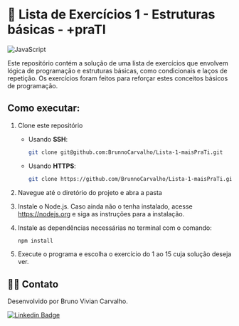 # 📔 Lista de Exercícios 1 - Estruturas básicas - +praTI
![JavaScript](https://img.shields.io/badge/JavaScript-F7DF1E?style=for-the-badge&logo=javascript&logoColor=black)

Este repositório contém a solução de uma lista de exercícios que envolvem lógica de programação e estruturas básicas, como condicionais e laços de repetição. Os exercícios foram feitos para reforçar estes conceitos básicos de programação.

## Como executar:

1. Clone este repositório

   - Usando **SSH**:
     ```bash
     git clone git@github.com:BrunnoCarvalho/Lista-1-maisPraTi.git
     ```
   - Usando **HTTPS**:
     ```bash
     git clone https://github.com/BrunnoCarvalho/Lista-1-maisPraTi.git
     ```
3. Navegue até o diretório do projeto e abra a pasta
4.  Instale o Node.js. Caso ainda não o tenha instalado, acesse https://nodejs.org e siga as instruções para a instalação.
  
6. Instale as dependências necessárias no terminal com o comando:
   ```bash
   npm install
   ```
7. Execute o programa e escolha o exercício do 1 ao 15 cuja solução deseja ver.

## 🧑‍💻 Contato

Desenvolvido por Bruno Vivian Carvalho.

[![Linkedin Badge](https://img.shields.io/badge/-Bruno-blue?style=flat-square&logo=Linkedin&logoColor=white&link=https://www.linkedin.com/in/bvcarvalho/)](https://www.linkedin.com/in/bvcarvalho/)
